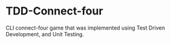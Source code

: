 # TDD-Connect-four
CLI connect-four game that was implemented using Test Driven Development, and Unit Testing. 
